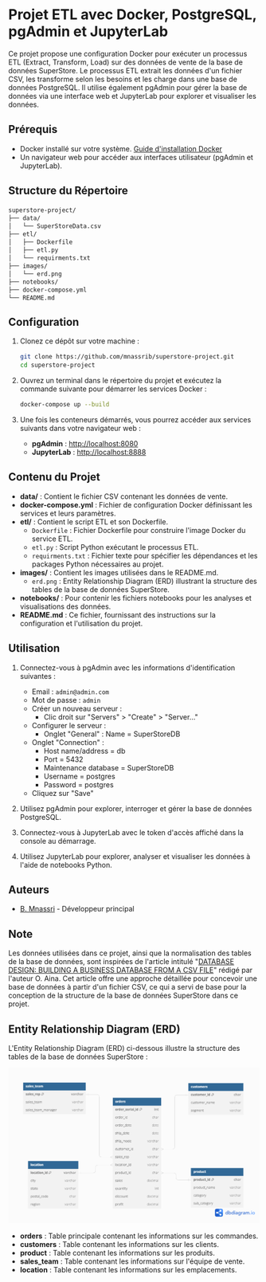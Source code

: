 # Projet ETL avec Docker, PostgreSQL, pgAdmin et JupyterLab

Ce projet propose une configuration Docker pour exécuter un processus ETL (Extract, Transform, Load) sur des données de vente de la base de données SuperStore. Le processus ETL extrait les données d'un fichier CSV, les transforme selon les besoins et les charge dans une base de données PostgreSQL. Il utilise également pgAdmin pour gérer la base de données via une interface web et JupyterLab pour explorer et visualiser les données.

## Prérequis

- Docker installé sur votre système. [Guide d'installation Docker](https://docs.docker.com/get-docker/)
- Un navigateur web pour accéder aux interfaces utilisateur (pgAdmin et JupyterLab).

## Structure du Répertoire

```
superstore-project/
├── data/
│   └── SuperStoreData.csv
├── etl/
│   ├── Dockerfile
│   ├── etl.py
│   └── requirments.txt
├── images/
│   └── erd.png
├── notebooks/
├── docker-compose.yml
└── README.md
```

## Configuration

1. Clonez ce dépôt sur votre machine :

    ```bash
    git clone https://github.com/mnassrib/superstore-project.git
    cd superstore-project
    ```

2. Ouvrez un terminal dans le répertoire du projet et exécutez la commande suivante pour démarrer les services Docker :

    ```bash
    docker-compose up --build
    ```

3. Une fois les conteneurs démarrés, vous pourrez accéder aux services suivants dans votre navigateur web :

    - **pgAdmin** : [http://localhost:8080](http://localhost:8080)
    - **JupyterLab** : [http://localhost:8888](http://localhost:8888)

## Contenu du Projet

- **data/** : Contient le fichier CSV contenant les données de vente.
- **docker-compose.yml** : Fichier de configuration Docker définissant les services et leurs paramètres.
- **etl/** : Contient le script ETL et son Dockerfile.
    - `Dockerfile` : Fichier Dockerfile pour construire l'image Docker du service ETL.
    - `etl.py` : Script Python exécutant le processus ETL.
    - `requirments.txt` : Fichier texte pour spécifier les dépendances et les packages Python nécessaires au projet.
- **images/** : Contient les images utilisées dans le README.md.
    - `erd.png` : Entity Relationship Diagram (ERD) illustrant la structure des tables de la base de données SuperStore.
- **notebooks/** : Pour contenir les fichiers notebooks pour les analyses et visualisations des données. 
- **README.md** : Ce fichier, fournissant des instructions sur la configuration et l'utilisation du projet.

## Utilisation

1. Connectez-vous à pgAdmin avec les informations d'identification suivantes :
    - Email : `admin@admin.com`
    - Mot de passe : `admin`
    - Créer un nouveau serveur :
        - Clic droit sur "Servers" > "Create" > "Server..."
    - Configurer le serveur :
        - Onglet "General" : Name = SuperStoreDB
    - Onglet "Connection" :
        - Host name/address = db
        - Port = 5432
        - Maintenance database = SuperStoreDB
        - Username = postgres
        - Password = postgres
    - Cliquez sur "Save"

2. Utilisez pgAdmin pour explorer, interroger et gérer la base de données PostgreSQL.

3. Connectez-vous à JupyterLab avec le token d'accès affiché dans la console au démarrage.

4. Utilisez JupyterLab pour explorer, analyser et visualiser les données à l'aide de notebooks Python.

## Auteurs

- [B. Mnassri](https://github.com/mnassrib) - Développeur principal

## Note

Les données utilisées dans ce projet, ainsi que la normalisation des tables de la base de données, sont inspirées de l'article intitulé "[DATABASE DESIGN: BUILDING A BUSINESS DATABASE FROM A CSV FILE](https://medium.com/@oluwatobiaina/database-design-building-a-business-database-from-a-csv-file-5698e87b1e78)" rédigé par l'auteur O. Aina. Cet article offre une approche détaillée pour concevoir une base de données à partir d'un fichier CSV, ce qui a servi de base pour la conception de la structure de la base de données SuperStore dans ce projet.

## Entity Relationship Diagram (ERD)

L'Entity Relationship Diagram (ERD) ci-dessous illustre la structure des tables de la base de données SuperStore :

![ERD](images/erd.png)

- **orders** : Table principale contenant les informations sur les commandes.
- **customers** : Table contenant les informations sur les clients.
- **product** : Table contenant les informations sur les produits.
- **sales_team** : Table contenant les informations sur l'équipe de vente.
- **location** : Table contenant les informations sur les emplacements.